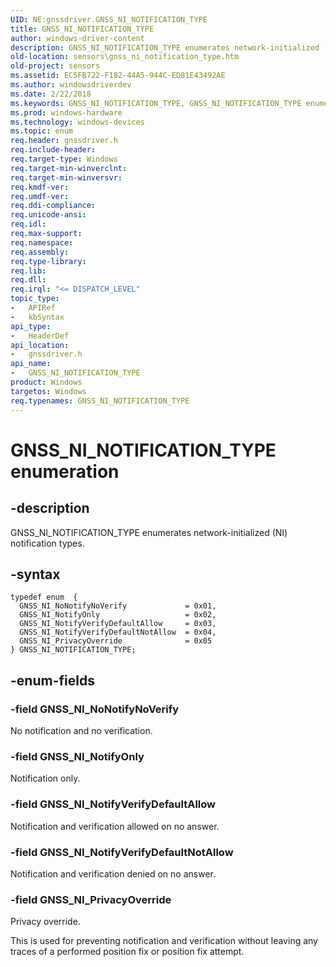 ```yaml
---
UID: NE:gnssdriver.GNSS_NI_NOTIFICATION_TYPE
title: GNSS_NI_NOTIFICATION_TYPE
author: windows-driver-content
description: GNSS_NI_NOTIFICATION_TYPE enumerates network-initialized (NI) notification types.
old-location: sensors\gnss_ni_notification_type.htm
old-project: sensors
ms.assetid: EC5FB722-F182-44A5-944C-ED81E43492AE
ms.author: windowsdriverdev
ms.date: 2/22/2018
ms.keywords: GNSS_NI_NOTIFICATION_TYPE, GNSS_NI_NOTIFICATION_TYPE enumeration [Sensor Devices], GNSS_NI_NoNotifyNoVerify, GNSS_NI_NotifyOnly, GNSS_NI_NotifyVerifyDefaultAllow, GNSS_NI_NotifyVerifyDefaultNotAllow, GNSS_NI_PrivacyOverride, gnssdriver/GNSS_NI_NOTIFICATION_TYPE, gnssdriver/GNSS_NI_NoNotifyNoVerify, gnssdriver/GNSS_NI_NotifyOnly, gnssdriver/GNSS_NI_NotifyVerifyDefaultAllow, gnssdriver/GNSS_NI_NotifyVerifyDefaultNotAllow, gnssdriver/GNSS_NI_PrivacyOverride, sensors.gnss_ni_notification_type
ms.prod: windows-hardware
ms.technology: windows-devices
ms.topic: enum
req.header: gnssdriver.h
req.include-header: 
req.target-type: Windows
req.target-min-winverclnt: 
req.target-min-winversvr: 
req.kmdf-ver: 
req.umdf-ver: 
req.ddi-compliance: 
req.unicode-ansi: 
req.idl: 
req.max-support: 
req.namespace: 
req.assembly: 
req.type-library: 
req.lib: 
req.dll: 
req.irql: "<= DISPATCH_LEVEL"
topic_type:
-	APIRef
-	kbSyntax
api_type:
-	HeaderDef
api_location:
-	gnssdriver.h
api_name:
-	GNSS_NI_NOTIFICATION_TYPE
product: Windows
targetos: Windows
req.typenames: GNSS_NI_NOTIFICATION_TYPE
---
```


# GNSS_NI_NOTIFICATION_TYPE enumeration


## -description


GNSS_NI_NOTIFICATION_TYPE enumerates network-initialized (NI) notification types.


## -syntax


````
typedef enum  { 
  GNSS_NI_NoNotifyNoVerify             = 0x01,
  GNSS_NI_NotifyOnly                   = 0x02,
  GNSS_NI_NotifyVerifyDefaultAllow     = 0x03,
  GNSS_NI_NotifyVerifyDefaultNotAllow  = 0x04,
  GNSS_NI_PrivacyOverride              = 0x05
} GNSS_NI_NOTIFICATION_TYPE;
````


## -enum-fields




### -field GNSS_NI_NoNotifyNoVerify

No notification and no verification.


### -field GNSS_NI_NotifyOnly

Notification only.


### -field GNSS_NI_NotifyVerifyDefaultAllow

Notification and verification allowed on no answer.


### -field GNSS_NI_NotifyVerifyDefaultNotAllow

Notification and verification denied on no answer.


### -field GNSS_NI_PrivacyOverride

Privacy override.

This is used for preventing notification and verification without leaving any traces of a performed position fix or position fix attempt.

